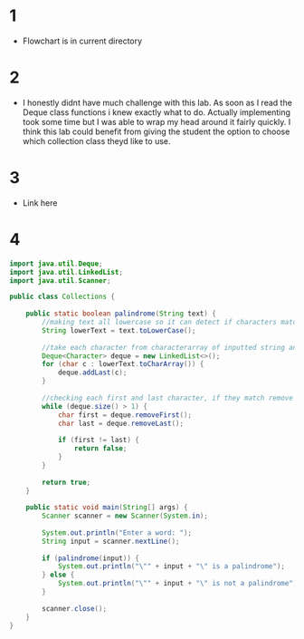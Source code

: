 # 1
* Flowchart is in current directory

# 2
* I honestly didnt have much challenge with this lab. As soon as I read the Deque class functions i knew exactly what to do. Actually implementing took some time but I was able to wrap my head around it fairly quickly. I think this lab could benefit from giving the student the option to choose which collection class theyd like to use. 

# 3
* Link here

# 4

``` java
import java.util.Deque;
import java.util.LinkedList;
import java.util.Scanner;

public class Collections {
    
    public static boolean palindrome(String text) {
        //making text all lowercase so it can detect if characters match
        String lowerText = text.toLowerCase();
        
        //take each character from characterarray of inputted string and feed it into a deque
        Deque<Character> deque = new LinkedList<>();
        for (char c : lowerText.toCharArray()) {
            deque.addLast(c);
        }
        
        //checking each first and last character, if they match remove them and move to next
        while (deque.size() > 1) {
            char first = deque.removeFirst();
            char last = deque.removeLast();
            
            if (first != last) {
                return false;
            }
        }
        
        return true;
    }
    
    public static void main(String[] args) {
        Scanner scanner = new Scanner(System.in);
        
        System.out.println("Enter a word: ");
        String input = scanner.nextLine();
        
        if (palindrome(input)) {
            System.out.println("\"" + input + "\" is a palindrome");
        } else {
            System.out.println("\"" + input + "\" is not a palindrome");
        }
        
        scanner.close();
    }
}


```
